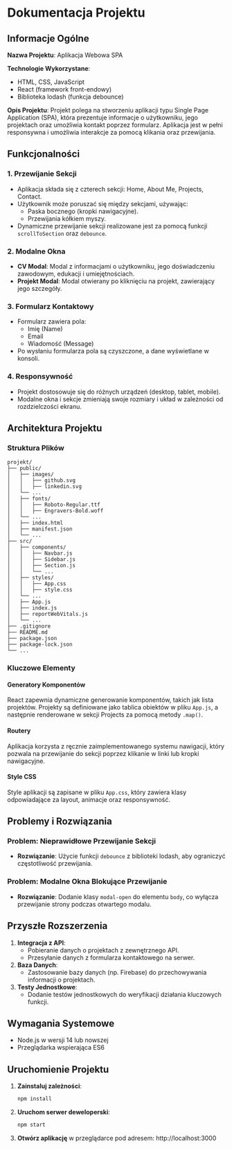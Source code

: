 
# Dokumentacja Projektu

## Informacje Ogólne

**Nazwa Projektu**: Aplikacja Webowa SPA

**Technologie Wykorzystane**:
- HTML, CSS, JavaScript
- React (framework front-endowy)
- Biblioteka lodash (funkcja debounce)

**Opis Projektu**:
Projekt polega na stworzeniu aplikacji typu Single Page Application (SPA), która prezentuje informacje o użytkowniku, jego projektach oraz umożliwia kontakt poprzez formularz. Aplikacja jest w pełni responsywna i umożliwia interakcje za pomocą klikania oraz przewijania.

## Funkcjonalności

### 1. Przewijanie Sekcji
- Aplikacja składa się z czterech sekcji: Home, About Me, Projects, Contact.
- Użytkownik może poruszać się między sekcjami, używając:
  - Paska bocznego (kropki nawigacyjne).
  - Przewijania kółkiem myszy.
- Dynamiczne przewijanie sekcji realizowane jest za pomocą funkcji `scrollToSection` oraz `debounce`.

### 2. Modalne Okna
- **CV Modal**: Modal z informacjami o użytkowniku, jego doświadczeniu zawodowym, edukacji i umiejętnościach.
- **Projekt Modal**: Modal otwierany po kliknięciu na projekt, zawierający jego szczegóły.

### 3. Formularz Kontaktowy
- Formularz zawiera pola:
  - Imię (Name)
  - Email
  - Wiadomość (Message)
- Po wysłaniu formularza pola są czyszczone, a dane wyświetlane w konsoli.

### 4. Responsywność
- Projekt dostosowuje się do różnych urządzeń (desktop, tablet, mobile).
- Modalne okna i sekcje zmieniają swoje rozmiary i układ w zależności od rozdzielczości ekranu.

## Architektura Projektu

### Struktura Plików
```
projekt/
├── public/                 
│   ├── images/             
│   │   ├── github.svg
│   │   ├── linkedin.svg
│   └── ...
│   ├── fonts/              
│   │   ├── Roboto-Regular.ttf
│   │   ├── Engravers-Bold.woff
│   └── ...
│   ├── index.html          
│   ├── manifest.json       
│   └── ...
├── src/                    
│   ├── components/         
│   │   ├── Navbar.js
│   │   ├── Sidebar.js
│   │   ├── Section.js
│   │   └── ...
│   ├── styles/             
│   │   ├── App.css
│   │   ├── style.css
│   └── ...
│   ├── App.js              
│   ├── index.js            
│   ├── reportWebVitals.js  
│   └── ...
├── .gitignore              
├── README.md               
├── package.json            
├── package-lock.json       
└── ...
```

### Kluczowe Elementy

#### Generatory Komponentów
React zapewnia dynamiczne generowanie komponentów, takich jak lista projektów. Projekty są definiowane jako tablica obiektów w pliku `App.js`, a następnie renderowane w sekcji Projects za pomocą metody `.map()`.

#### Routery
Aplikacja korzysta z ręcznie zaimplementowanego systemu nawigacji, który pozwala na przewijanie do sekcji poprzez klikanie w linki lub kropki nawigacyjne.

#### Style CSS
Style aplikacji są zapisane w pliku `App.css`, który zawiera klasy odpowiadające za layout, animacje oraz responsywność.

## Problemy i Rozwiązania

### Problem: Nieprawidłowe Przewijanie Sekcji
- **Rozwiązanie**: Użycie funkcji `debounce` z biblioteki lodash, aby ograniczyć częstotliwość przewijania.

### Problem: Modalne Okna Blokujące Przewijanie
- **Rozwiązanie**: Dodanie klasy `modal-open` do elementu `body`, co wyłącza przewijanie strony podczas otwartego modalu.

## Przyszłe Rozszerzenia
1. **Integracja z API**:
   - Pobieranie danych o projektach z zewnętrznego API.
   - Przesyłanie danych z formularza kontaktowego na serwer.
2. **Baza Danych**:
   - Zastosowanie bazy danych (np. Firebase) do przechowywania informacji o projektach.
3. **Testy Jednostkowe**:
   - Dodanie testów jednostkowych do weryfikacji działania kluczowych funkcji.

## Wymagania Systemowe

- Node.js w wersji 14 lub nowszej
- Przeglądarka wspierająca ES6

## Uruchomienie Projektu

1. **Zainstaluj zależności**:
   ```bash
   npm install
   ```
2. **Uruchom serwer deweloperski**:
   ```bash
   npm start
   ```
3. **Otwórz aplikację** w przeglądarce pod adresem:
   http://localhost:3000

